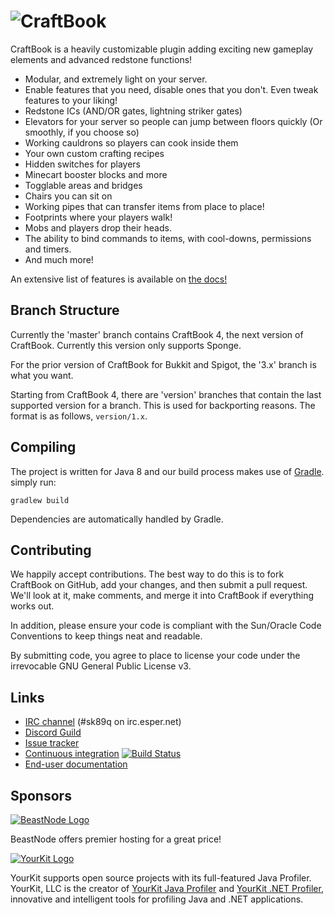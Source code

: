 ![CraftBook](http://static.sk89q.com/readme/craftbook.png)
===========

CraftBook is a heavily customizable plugin adding exciting new gameplay elements and advanced redstone functions!

* Modular, and extremely light on your server.
* Enable features that you need, disable ones that you don't. Even tweak features to your liking!
* Redstone ICs (AND/OR gates, lightning striker gates)
* Elevators for your server so people can jump between floors quickly (Or smoothly, if you choose so)
* Working cauldrons so players can cook inside them
* Your own custom crafting recipes
* Hidden switches for players
* Minecart booster blocks and more
* Togglable areas and bridges
* Chairs you can sit on
* Working pipes that can transfer items from place to place!
* Footprints where your players walk!
* Mobs and players drop their heads.
* The ability to bind commands to items, with cool-downs, permissions and timers.
* And much more!

An extensive list of features is available on [the docs!](http://enginehub.github.io/CraftBookDocs/)

Branch Structure
----------------

Currently the 'master' branch contains CraftBook 4, the next version of CraftBook. Currently this version only supports Sponge.

For the prior version of CraftBook for Bukkit and Spigot, the '3.x' branch is what you want.

Starting from CraftBook 4, there are 'version' branches that contain the last supported version for a branch. This is used for backporting reasons. The format is as follows, `version/1.x`.

Compiling
---------

The project is written for Java 8 and our build process makes use of [Gradle](http://gradle.org/).
simply run:

    gradlew build

Dependencies are automatically handled by Gradle.

Contributing
------------

We happily accept contributions. The best way to do this is to fork CraftBook
on GitHub, add your changes, and then submit a pull request. We'll look at it,
make comments, and merge it into CraftBook if everything works out.

In addition, please ensure your code is compliant with the Sun/Oracle Code
Conventions to keep things neat and readable.

By submitting code, you agree to place to license your code under the
irrevocable GNU General Public License v3.

Links
-----

* [IRC channel](http://skq.me/irc/irc.esper.net/sk89q/) (#sk89q on irc.esper.net)
* [Discord Guild](https://discord.gg/wvneRVm)
* [Issue tracker](http://dev.enginehub.org/youtrack/issues/CRAFTBOOK)
* [Continuous integration](http://builds.enginehub.org) [![Build Status](https://travis-ci.org/EngineHub/CraftBook.svg?branch=master)](https://travis-ci.org/EngineHub/CraftBook)
* [End-user documentation](http://enginehub.github.io/CraftBookDocs/)

Sponsors
--------

[![BeastNode Logo](http://wiki.sk89q.com/images/beastnode.png)](https://www.beastnode.com/portal/aff.php?aff=1004)

BeastNode offers premier hosting for a great price!

[![YourKit Logo](https://www.yourkit.com/images/yklogo.png)](https://www.yourkit.com/)

YourKit supports open source projects with its full-featured Java Profiler.
YourKit, LLC is the creator of <a href="https://www.yourkit.com/java/profiler/index.jsp">YourKit Java Profiler</a>
and <a href="https://www.yourkit.com/.net/profiler/index.jsp">YourKit .NET Profiler</a>,
innovative and intelligent tools for profiling Java and .NET applications.
